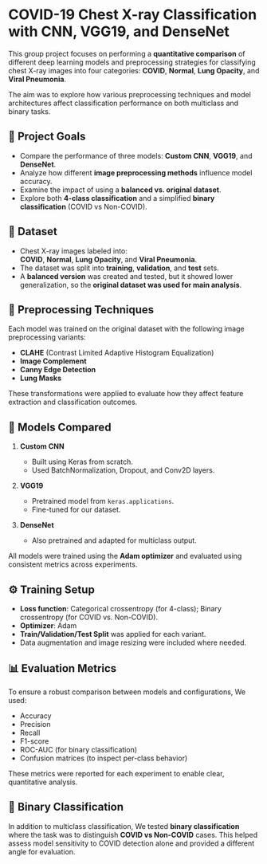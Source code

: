 # COVID-19 Chest X-ray Classification with CNN, VGG19, and DenseNet

This group project focuses on performing a **quantitative comparison** of different deep learning models and preprocessing strategies for classifying chest X-ray images into four categories: **COVID**, **Normal**, **Lung Opacity**, and **Viral Pneumonia**.

The aim was to explore how various preprocessing techniques and model architectures affect classification performance on both multiclass and binary tasks.

## 🎯 Project Goals

- Compare the performance of three models: **Custom CNN**, **VGG19**, and **DenseNet**.
- Analyze how different **image preprocessing methods** influence model accuracy.
- Examine the impact of using a **balanced vs. original dataset**.
- Explore both **4-class classification** and a simplified **binary classification** (COVID vs Non-COVID).

## 📂 Dataset

- Chest X-ray images labeled into:  
  **COVID**, **Normal**, **Lung Opacity**, and **Viral Pneumonia**.
- The dataset was split into **training**, **validation**, and **test** sets.
- A **balanced version** was created and tested, but it showed lower generalization, so the **original dataset was used for main analysis**.

## 🧪 Preprocessing Techniques

Each model was trained on the original dataset with the following image preprocessing variants:

- **CLAHE** (Contrast Limited Adaptive Histogram Equalization)
- **Image Complement**
- **Canny Edge Detection**
- **Lung Masks**

These transformations were applied to evaluate how they affect feature extraction and classification outcomes.

## 🧠 Models Compared

1. **Custom CNN**  
   - Built using Keras from scratch.
   - Used BatchNormalization, Dropout, and Conv2D layers.

2. **VGG19**  
   - Pretrained model from `keras.applications`.
   - Fine-tuned for our dataset.

3. **DenseNet**  
   - Also pretrained and adapted for multiclass output.

All models were trained using the **Adam optimizer** and evaluated using consistent metrics across experiments.

## ⚙️ Training Setup

- **Loss function**: Categorical crossentropy (for 4-class); Binary crossentropy (for COVID vs. Non-COVID).
- **Optimizer**: Adam
- **Train/Validation/Test Split** was applied for each variant.
- Data augmentation and image resizing were included where needed.

## 📊 Evaluation Metrics

To ensure a robust comparison between models and configurations, We used:

- Accuracy
- Precision
- Recall
- F1-score
- ROC-AUC (for binary classification)
- Confusion matrices (to inspect per-class behavior)

These metrics were reported for each experiment to enable clear, quantitative analysis.

## 🧠 Binary Classification

In addition to multiclass classification, We tested **binary classification** where the task was to distinguish **COVID vs Non-COVID** cases. This helped assess model sensitivity to COVID detection alone and provided a different angle for evaluation.


